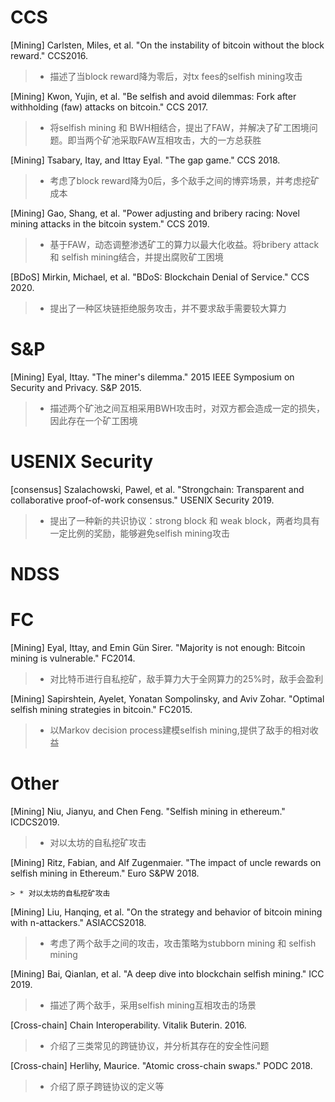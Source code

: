 



# CCS
   [Mining] Carlsten, Miles, et al. "On the instability of bitcoin without the block reward." CCS2016.
    
   > * 描述了当block reward降为零后，对tx fees的selfish mining攻击
    
   [Mining] Kwon, Yujin, et al. "Be selfish and avoid dilemmas: Fork after withholding (faw) attacks on bitcoin." CCS 2017.
   
   > * 将selfish mining 和 BWH相结合，提出了FAW，并解决了矿工困境问题。即当两个矿池采取FAW互相攻击，大的一方总获胜
   
   [Mining] Tsabary, Itay, and Ittay Eyal. "The gap game." CCS 2018.
   
   > * 考虑了block reward降为0后，多个敌手之间的博弈场景，并考虑挖矿成本
   
   [Mining] Gao, Shang, et al. "Power adjusting and bribery racing: Novel mining attacks in the bitcoin system." CCS 2019.
   
   > * 基于FAW，动态调整渗透矿工的算力以最大化收益。将bribery attack 和 selfish mining结合，并提出腐败矿工困境
    
   [BDoS] Mirkin, Michael, et al. "BDoS: Blockchain Denial of Service." CCS 2020.
   
   > * 提出了一种区块链拒绝服务攻击，并不要求敌手需要较大算力
   
   
   
 
# S&P
   [Mining] Eyal, Ittay. "The miner's dilemma." 2015 IEEE Symposium on Security and Privacy. S&P 2015.
   
   > * 描述两个矿池之间互相采用BWH攻击时，对双方都会造成一定的损失，因此存在一个矿工困境



# USENIX Security
   [consensus] Szalachowski, Pawel, et al. "Strongchain: Transparent and collaborative proof-of-work consensus." USENIX Security 2019.
   
   > * 提出了一种新的共识协议：strong block 和 weak block，两者均具有一定比例的奖励，能够避免selfish mining攻击
   
   

# NDSS





# FC
   [Mining] Eyal, Ittay, and Emin Gün Sirer. "Majority is not enough: Bitcoin mining is vulnerable." FC2014.
   
   > * 对比特币进行自私挖矿，敌手算力大于全网算力的25%时，敌手会盈利
  
   [Mining] Sapirshtein, Ayelet, Yonatan Sompolinsky, and Aviv Zohar. "Optimal selfish mining strategies in bitcoin." FC2015.
    
   > * 以Markov decision process建模selfish mining,提供了敌手的相对收益




# Other
   [Mining] Niu, Jianyu, and Chen Feng. "Selfish mining in ethereum." ICDCS2019.
    
   > * 对以太坊的自私挖矿攻击
    
   [Mining] Ritz, Fabian, and Alf Zugenmaier. "The impact of uncle rewards on selfish mining in Ethereum." Euro S&PW 2018.
    
    > * 对以太坊的自私挖矿攻击
     
   [Mining] Liu, Hanqing, et al. "On the strategy and behavior of bitcoin mining with n-attackers." ASIACCS2018.

   > * 考虑了两个敌手之间的攻击，攻击策略为stubborn mining 和 selfish mining

   [Mining] Bai, Qianlan, et al. "A deep dive into blockchain selfish mining." ICC 2019.

   > * 描述了两个敌手，采用selfish mining互相攻击的场景

   [Cross-chain] Chain Interoperability. Vitalik Buterin. 2016.
   > * 介绍了三类常见的跨链协议，并分析其存在的安全性问题
    
   [Cross-chain] Herlihy, Maurice. "Atomic cross-chain swaps." PODC 2018.
    
   > * 介绍了原子跨链协议的定义等


